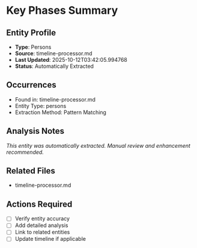 # Key Phases Summary

## Entity Profile
- **Type**: Persons
- **Source**: timeline-processor.md
- **Last Updated**: 2025-10-12T03:42:05.994768
- **Status**: Automatically Extracted

## Occurrences
- Found in: timeline-processor.md
- Entity Type: persons
- Extraction Method: Pattern Matching

## Analysis Notes
*This entity was automatically extracted. Manual review and enhancement recommended.*

## Related Files
- timeline-processor.md

## Actions Required
- [ ] Verify entity accuracy
- [ ] Add detailed analysis
- [ ] Link to related entities
- [ ] Update timeline if applicable
